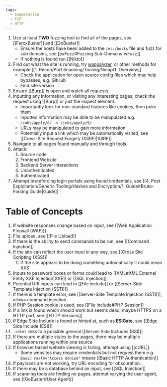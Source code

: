 ```yaml
---
tags:
  - Enumeration
  - TCP
  - HTTP
---
```

1. Use at least **TWO** fuzzing tool to find all of the pages, see [[FeroxBuster]] and [[GoBuster]] 
	* Ensure the hosts have been added to the `/etc/hosts` file and fuzz for sub domains, see [[wFuzz#Fuzzing Sub-Domains|wFuzz]]
	* If nothing is found run [[Nikto]]
2. Find out what the site is running, try [wappalyzer](https://github.com/tunetheweb/wappalyzer), or other methods for example [[1. Recon/Port Scanning/Tooling/Nmap/1. Overview]]
	* Check the application for open source config files which may help bypasses, e.g. GitHub
	* Find site version
1. Ensure [[Burp]] is open and watch all requests.
2. Inputting any information, or visiting any interesting pages, check the request using [[Burp]] or just the inspect element. 
	* Importantly look for non-standard features like cookies, then poke them
	* Inputted information may be able to be manipulated e.g. `/jobs/apply/8/ -> /jobs/apply/9/` 
	* URLs may be manipulated to gain more information
	* Potentially input a link which may be automatically visited, see [[Cross-Site Request Forgery (XSRF)|XSRF]]
3. Navigate to all pages found manually and through tools.
4. Attack:
	1. Source code
	2. Frontend Website
	3. Backend Server interactions
	4. Unauthenticated
	5. Authenticated
5. Attempt bruteforcing login portals using found credentials, see [[4. Post Exploitation/Generic Tooling/Hashes and Encryption/1. Guide#Brute-Forcing Guide|Guide]]


# Table of Concepts

1. If website responses change based on input, see [[Web Application Firewall (WAF)]]
2. File upload, see [[File Upload]]
3. If there is the ability to send commands to be run, see [[Command Injection]]
4. If the site can reflect the user input in any way, see [[Cross Site Scripting (XSS)]]
	1. If the site appears to be doing something automatically it could mean XXS
5. Inputs to password boxes or forms could lead to [[XML#XML External Entity XXE Injection|XXE]] or [[SQL Injection]]
6. Potential URI inputs can lead to [[File include]] or [[Server-Side Template Injection (SSTI)]] 
7. If there is a template error, see [[Server-Side Template Injection (SSTI)]], allows command injection.
8. If PHP Session cookie is used, see [[File include#PHP Session]]
9. If a link is found which should work but seems dead, maybe HTTPS on a HTTP port, see [[HTTP Versions]]
10. If Edge Side Include is found or hinted at, such as **ESIGate**, see [[Edge Side Include (ESI)]]
11. `.shtml` links to a possible general [[Server-Side Includes (SSI)]]
12. If there are multiple styles to the pages, there may be multiple applications running within one source
13. If browser based website viewing is failing, attempt using [[cURL]].
	* Some websites may require credentials but not request them e.g. `Basic realm="Access denied"` means [[Basic HTTP Authentication]] 
14. If payloads are not working, try URL encoding for obscuration.
15. If there may be a database behind an input, see [[SQL Injection]]
16. If scanning tools are finding no pages, attempt varying the user agent, see [[GoBuster#User Agent]]


